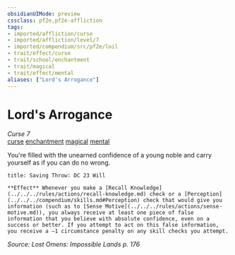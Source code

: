 ```yaml
---
obsidianUIMode: preview
cssclass: pf2e,pf2e-affliction
tags:
- imported/affliction/curse
- imported/affliction/level/7
- imported/compendium/src/pf2e/loil
- trait/effect/curse
- trait/school/enchantment
- trait/magical
- trait/effect/mental
aliases: ["Lord's Arrogance"]
---
```

# Lord's Arrogance
*Curse 7*  
[curse](curse.md)  [enchantment](enchantment.md)  [magical](magical.md)  [mental](mental.md)  

You're filled with the unearned confidence of a young noble and carry yourself as if you can do no wrong.

```ad-inline-affliction
title: Saving Throw: DC 23 Will

**Effect** Whenever you make a [Recall Knowledge](../../../rules/actions/recall-knowledge.md) check or a [Perception](../../../compendium/skills.md#Perception) check that would give you information (such as to [Sense Motive](../../../rules/actions/sense-motive.md)), you always receive at least one piece of false information that you believe with absolute confidence, even on a success or better. If you attempt to act on this false information, you receive a –1 circumstance penalty on any skill checks you attempt.
```

*Source: Lost Omens: Impossible Lands p. 176*
